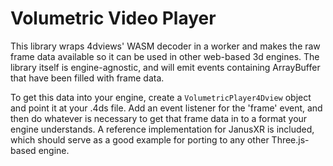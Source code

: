 # Volumetric Video Player
This library wraps 4dviews' WASM decoder in a worker and makes the raw frame data available so it can be used in other web-based 3d engines.  The library itself is engine-agnostic, and will emit events containing ArrayBuffer that have been filled with frame data.

To get this data into your engine, create a `VolumetricPlayer4Dview` object and point it at your .4ds file.  Add an event listener for the 'frame' event, and then do whatever is necessary to get that frame data in to a format your engine understands.  A reference implementation for JanusXR is included, which should serve as a good example for porting to any other Three.js-based engine.

